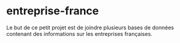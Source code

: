 # entreprise-france
Le but de ce petit projet est de joindre plusieurs bases de données contenant des informations sur les entreprises françaises. 
